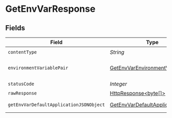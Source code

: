 # GetEnvVarResponse


## Fields

| Field                                                                                                                    | Type                                                                                                                     | Required                                                                                                                 | Description                                                                                                              |
| ------------------------------------------------------------------------------------------------------------------------ | ------------------------------------------------------------------------------------------------------------------------ | ------------------------------------------------------------------------------------------------------------------------ | ------------------------------------------------------------------------------------------------------------------------ |
| `contentType`                                                                                                            | *String*                                                                                                                 | :heavy_check_mark:                                                                                                       | N/A                                                                                                                      |
| `environmentVariablePair`                                                                                                | [GetEnvVarEnvironmentVariablePair](../../models/operations/GetEnvVarEnvironmentVariablePair.md)                          | :heavy_minus_sign:                                                                                                       | The environment variable.                                                                                                |
| `statusCode`                                                                                                             | *Integer*                                                                                                                | :heavy_check_mark:                                                                                                       | N/A                                                                                                                      |
| `rawResponse`                                                                                                            | [HttpResponse<byte[]>](https://docs.oracle.com/en/java/javase/11/docs/api/java.net.http/java/net/http/HttpResponse.html) | :heavy_minus_sign:                                                                                                       | N/A                                                                                                                      |
| `getEnvVarDefaultApplicationJSONObject`                                                                                  | [GetEnvVarDefaultApplicationJSON](../../models/operations/GetEnvVarDefaultApplicationJSON.md)                            | :heavy_minus_sign:                                                                                                       | Error response.                                                                                                          |
